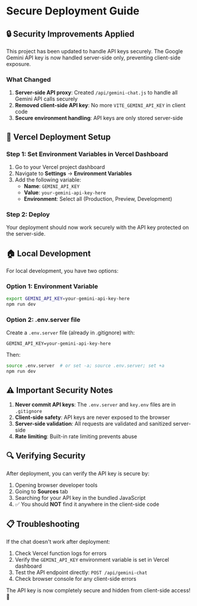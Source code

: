# Secure Deployment Guide

## 🔒 Security Improvements Applied

This project has been updated to handle API keys securely. The Google Gemini API key is now handled server-side only, preventing client-side exposure.

### What Changed

1. **Server-side API proxy**: Created `/api/gemini-chat.js` to handle all Gemini API calls securely
2. **Removed client-side API key**: No more `VITE_GEMINI_API_KEY` in client code
3. **Secure environment handling**: API keys are only stored server-side

## 🚀 Vercel Deployment Setup

### Step 1: Set Environment Variables in Vercel Dashboard

1. Go to your Vercel project dashboard
2. Navigate to **Settings** → **Environment Variables**
3. Add the following variable:
   - **Name**: `GEMINI_API_KEY`
   - **Value**: `your-gemini-api-key-here`
   - **Environment**: Select all (Production, Preview, Development)

### Step 2: Deploy

Your deployment should now work securely with the API key protected on the server-side.

## 🏠 Local Development

For local development, you have two options:

### Option 1: Environment Variable
```bash
export GEMINI_API_KEY=your-gemini-api-key-here
npm run dev
```

### Option 2: .env.server file
Create a `.env.server` file (already in .gitignore) with:
```
GEMINI_API_KEY=your-gemini-api-key-here
```
Then:
```bash
source .env.server  # or set -a; source .env.server; set +a
npm run dev
```

## ⚠️ Important Security Notes

1. **Never commit API keys**: The `.env.server` and `key.env` files are in `.gitignore`
2. **Client-side safety**: API keys are never exposed to the browser
3. **Server-side validation**: All requests are validated and sanitized server-side
4. **Rate limiting**: Built-in rate limiting prevents abuse

## 🔍 Verifying Security

After deployment, you can verify the API key is secure by:

1. Opening browser developer tools
2. Going to **Sources** tab
3. Searching for your API key in the bundled JavaScript
4. ✅ You should **NOT** find it anywhere in the client-side code

## 📋 Troubleshooting

If the chat doesn't work after deployment:

1. Check Vercel function logs for errors
2. Verify the `GEMINI_API_KEY` environment variable is set in Vercel dashboard
3. Test the API endpoint directly: `POST /api/gemini-chat`
4. Check browser console for any client-side errors

The API key is now completely secure and hidden from client-side access! 🎉